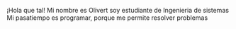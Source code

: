 ¡Hola que tal! Mi nombre es Olivert soy estudiante de Ingenieria de sistemas
Mi pasatiempo es programar, porque me permite resolver problemas


<!---
Romero517/Romero517 is a ✨ special ✨ repository because its `README.md` (this file) appears on your GitHub profile.
You can click the Preview link to take a look at your changes.
--->
